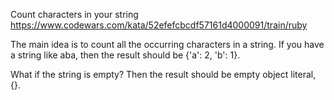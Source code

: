 Count characters in your string
https://www.codewars.com/kata/52efefcbcdf57161d4000091/train/ruby

The main idea is to count all the occurring characters in a string. If you have a string like aba, then the result should be {'a': 2, 'b': 1}.

What if the string is empty? Then the result should be empty object literal, {}.

